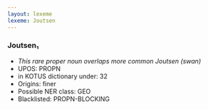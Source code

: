 ```yaml
---
layout: lexeme
lexeme: Joutsen
---
```


###  Joutsen₁

* _This rare proper noun overlaps more common *Joutsen* (swan)_
* UPOS:  PROPN
* in KOTUS dictionary under:  32
* Origins: finer 
* Possible NER class:  GEO
* Blacklisted:  PROPN-BLOCKING

